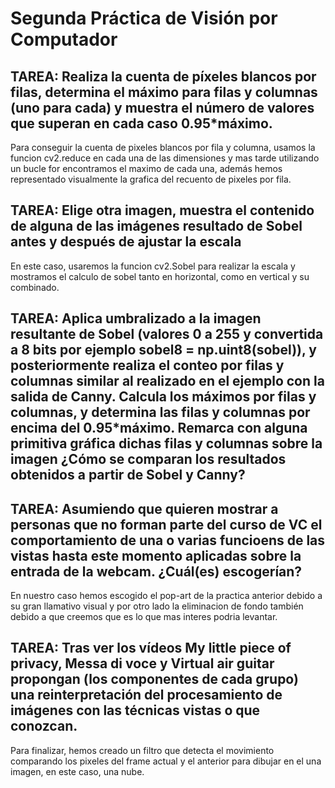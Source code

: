 # Segunda Práctica de Visión por Computador

## TAREA: Realiza la cuenta de píxeles blancos por filas, determina el máximo para filas y columnas (uno para cada) y muestra el número de valores que superan en cada caso 0.95*máximo.

Para conseguir la cuenta de pixeles blancos por fila y columna, usamos la funcion cv2.reduce en cada una de las dimensiones y mas tarde utilizando un bucle for encontramos el maximo de cada una, además hemos representado visualmente la grafica del recuento de pixeles por fila.


## TAREA: Elige otra imagen, muestra el contenido de alguna de las imágenes resultado de Sobel antes y después de ajustar la escala

En este caso, usaremos la funcion cv2.Sobel para realizar la escala y mostramos el calculo de sobel tanto en horizontal, como en vertical y su combinado.

## TAREA: Aplica umbralizado a la imagen resultante de Sobel (valores 0 a 255 y convertida a 8 bits por ejemplo sobel8 = np.uint8(sobel)), y posteriormente realiza el conteo por filas y columnas similar al realizado en el ejemplo con la salida de Canny. Calcula los máximos por filas y columnas, y determina las filas y columnas por encima del 0.95*máximo. Remarca con alguna primitiva gráfica dichas filas y columnas sobre la imagen ¿Cómo se comparan los resultados obtenidos a partir de Sobel y Canny?



## TAREA: Asumiendo que quieren mostrar a personas que no forman parte del curso de VC el comportamiento de una o varias funcioens de las vistas hasta este momento aplicadas sobre la entrada de la webcam. ¿Cuál(es) escogerían?

En nuestro caso hemos escogido el pop-art de la practica anterior debido a su gran llamativo visual y por otro lado la eliminacion de fondo también debido a que creemos que es lo que mas interes podria levantar.

## TAREA: Tras ver los vídeos My little piece of privacy, Messa di voce y Virtual air guitar propongan (los componentes de cada grupo) una reinterpretación del procesamiento de imágenes con las técnicas vistas o que conozcan.

Para finalizar, hemos creado un filtro que detecta el movimiento comparando los pixeles del frame actual y el anterior
para dibujar en el una imagen, en este caso, una nube.
